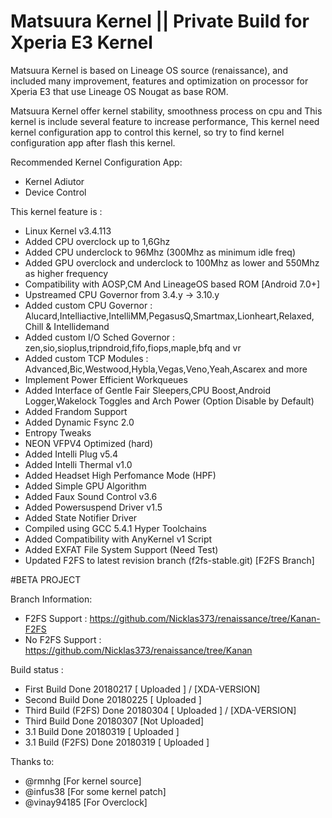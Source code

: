 # Matsuura Kernel || Private Build for Xperia E3 Kernel

Matsuura Kernel is based on Lineage OS source (renaissance), and included many improvement, features and optimization on processor for Xperia E3 that use Lineage OS Nougat as base ROM. 

Matsuura Kernel offer kernel stability, smoothness process on cpu and This kernel is include several feature to increase performance, This kernel need kernel configuration app to control this kernel, so try to find kernel configuration app after flash this kernel.

Recommended Kernel Configuration App:
- Kernel Adiutor 
- Device Control

This kernel feature is :
- Linux Kernel v3.4.113
- Added CPU overclock up to 1,6Ghz
- Added CPU underclock to 96Mhz (300Mhz as minimum idle freq)
- Added GPU overclock and underclock to 100Mhz as lower and 550Mhz as higher frequency
- Compatibility with AOSP,CM And LineageOS based ROM [Android 7.0+]
- Upstreamed CPU Governor from 3.4.y -> 3.10.y
- Added custom CPU Governor 
: Alucard,Intelliactive,IntelliMM,PegasusQ,Smartmax,Lionheart,Relaxed, Chill & Intellidemand
- Added custom I/O Sched Governor 
: zen,sio,sioplus,tripndroid,fifo,fiops,maple,bfq and vr
- Added custom TCP Modules
: Advanced,Bic,Westwood,Hybla,Vegas,Veno,Yeah,Ascarex and more
- Implement Power Efficient Workqueues
- Added Interface of Gentle Fair Sleepers,CPU Boost,Android Logger,Wakelock Toggles and Arch Power (Option Disable by Default)
- Added Frandom Support
- Added Dynamic Fsync 2.0
- Entropy Tweaks
- NEON VFPV4 Optimized (hard)
- Added Intelli Plug v5.4
- Added Intelli Thermal v1.0
- Added Headset High Perfomance Mode (HPF)
- Added Simple GPU Algorithm
- Added Faux Sound Control v3.6
- Added Powersuspend Driver v1.5
- Added State Notifier Driver
- Compiled using GCC 5.4.1 Hyper Toolchains
- Added Compatibility with AnyKernel v1 Script
- Added EXFAT File System Support (Need Test)
- Updated F2FS to latest revision branch (f2fs-stable.git) [F2FS Branch]

#BETA PROJECT

Branch Information:
- F2FS Support : https://github.com/Nicklas373/renaissance/tree/Kanan-F2FS
- No F2FS Support : https://github.com/Nicklas373/renaissance/tree/Kanan

Build status :

- First  Build        Done         20180217      [  Uploaded  ] / [XDA-VERSION]
- Second Build        Done         20180225      [  Uploaded  ]
- Third  Build (F2FS) Done	   20180304	 [  Uploaded  ] / [XDA-VERSION]
- Third  Build 	      Done 	   20180307      [Not Uploaded]
- 3.1    Build        Done	   20180319	 [  Uploaded  ]
- 3.1    Build (F2FS) Done         20180319      [  Uploaded  ]

Thanks to: 
- @rmnhg      [For kernel source] 
- @infus38    [For some kernel patch] 
- @vinay94185 [For Overclock]
